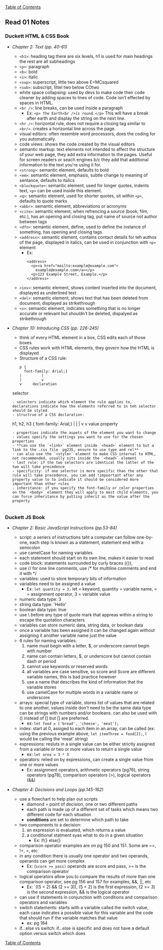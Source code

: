 [Table of Contents](https://jon-gitter.github.io/reading-notes/)

## Read 01 Notes

### Duckett HTML & CSS Book
- _Chapter 2: Text (pp. 40-61)_
  - `<h1>`: heading tag there are six levels, h1 is used for main headings the rest are all subheadings 
  - `<p>`: paragraph
  - `<b>`: bold
  - `<i>`: italic
  - `<sup>`: superscript, little two above E=MCsquared
  - `<sub>`: subscript, littel two below COtwo
  - white space collapsing: used by devs to make code their code cleaner by adding spaces to lines of code.  Code isn't effected by spaces in HTML.
  - `<br />`: line breaks, can be used inside a paragraph
    - Ex: `<p> The Earth<br />is round.</p>`  This will have a break after earth and display the string on the next line.
  - `<hr />`: horizontal rule, does not require a closing tag similar to `<br/>`. creates a horizontal line across the page. 
  - visual editors: often resemble word processors, does the coding for you automatically. 
  - code views: shows the code created by the visual editors
  - semantic markup: text elements not intended to affect the structure of your web page, they add extra information to the pages. Useful for screen readers or seach engines b/c they add that additional information to the text you're using it for.
  - `<strong>`: semantic element, defaults to bold
  - `<em>`: semantic element, emphasis, subtle change to meaning of sentance, defaults to italics
  - `<blockquote>`: semantic element, used for longer quotes, indents text, `<p>` can be used inside this element.
  - `<q>`: semantic element, used for shorter quotes, sit within `<p>`, defaults to quote marks
  - `<abbr>`: semantic element, abbreviations or acronyms
  - `<cite>`: semantic element, when refrencing a source (book, film, etc.), has an opening and closing tag, put name of source not author between tags
  - `<dfn>`: semantic element, define, used to define the instance of something, has opening and closing tags.
  - `<address>`: semantic element, contains contact details for teh authos of the page, displayed in italics, can be used in conjunction with `<p>` element
    - Ex: 
      ```
      <address>
        <p><a href="mailto:example@example.com">
          example@example.com</a></p>
        <p>123 Example Street, Example.</p>
      </address>
      ```
  - `<ins>`: semantic element, shows content inserted into the document, displayed as underlined text
  - `<del>`: semantic element, shows text that has been deleted from document, displayed as strikethrough
  - `<s>`: semantic element, indicates something that is no longer accurate or relevant but shouldn't be deleted, dispalyed as strikethrough


- _Chapter 10: Introducing CSS (pp. 226-245)_
  - think of every HTML element in a box, CSS edits each of those boxes
  - CSS rules work with HTML elements, they govern how the HTML is displayed
  - Structure of a CSS rule:
    ```
    p {
      font-family: Arial;}
    |         |
    |         v
    v     declaration
  selector
    ```
  - selectors indicate which element the rule applies to, declarations indicate how the elements referred to in teh selector should be styled
  - structrue of a CSS declaration:
  ```
  h1, h2, h3 {
    font-family: Arial;}
        |          |
        |          v
        v         value
    property
  ```
  - properties indicate the aspets of the element you want to change
  - values specify the settings you want to use for the chosen properties 
  - **can use the `<link>` element inside `<head>` element to but a link to the .css file  pg235, ensure to use type and rel**
  - can also use the `<style>` element to make CSS internal to HTML, not recommended, usually sits inside the `<head>` element
  - last rule: if the two selectors are identical the latter of the two will take precedence
  - specificity: if one selector is more specific than the other that rule will take precedence, you can add !impoortant after any property value to to indicate it should be considered more important than other rules
  - inheritance: if you specify the font-family or color properties on the `<body>` element they will apply to most child elements, you can force inheritance by putting inherit as the value after the property


### Duckett JS Book
- _Chapter 2: Basic JavaScript Instructions (pp.53-84)_
  - script: a seriers of instructions taht a computer can follow one-by-one, each step is known as a statement, statement end with a semicolon
  - use camelCase for naming variables
  - each statement should start on its own line, makes it easier to read
  - code block: statements surrounded by curly braces ({}), 
  - use // for one line comments, use /* for multiline comments and end it with */
  - variables: used to store temporary bits of information
  - variables need to be assigned a value
    - Ex: `let quantity = 3;` let = keyword, quantity = variable name, = = assignment operator, 3 = variable value
  - numeric data type: 3
  - string data type: 'Hello'
  - boolean data type: true
  - use \ before any type of quote mark that appreas within a string to escape the quotation characters
  - variables can store numeric data, string data, or boolean data
  - once a variable has been assigned it can be changed again without assigning it another variable name just the value
  - 6 rules for naming variables:
    1) name must begin with a letter, $, or underscore cannot begin with number
    2) name can contain letters, $, or underscore but cannot contain dash or period
    3) cannot use keywords or reserved words
    4) all variables are case sensitive, so score and Score are different variable names, this is bad practice however
    5) use a name that describes the kind of information that the variable stores
    6) use camelCase for multiple words in a variable name or underscore
  - arrays: special type of variable, stores list of values that are related to one another, values inside don't need to be the same data type can be strings with numbers and/or booleans. can also be used with () instead of [] but [] are preferred.
    - ex: `let food = ['bread', 'cheese', 'meat'];`
  - index: start at 0, assiged to each item in an array, can be called (ex: using the previous example above, `let itemThree = food[2];`, I would be calling the 'meat' string)
  - expressions: resluts in a single value can be either strictly assigned from a variable or two or more values to return a single value 
    - ex: `let area = 3 * 3` 
  - operators: relied on by expressions, can create a single value from one or more values
    - Ex: assignment operators, arithmetic operators (pg76), string operators (pg78), comparison operators (>), logical operators (&&)


- _Chapter 4: Decisions and Loops (pp.145-162)_
  - use a flowchart to help plan out scripts
    - diamond = point of decision, one or two different paths
    - each path is made up of a different set of tasks which means two different code for each situation
    - **conditions** are set to determine which path to take
  - two components to a decision:
    1) an expression is evaluated, which returns a value
    2) a conditional statment syas what to do in a given situation
        - Ex: if{} else{} 
  - comparison operator examples are on pg 150 and 151. Some are ==, !=, >, etc.
  - in any condition there is usually one operator and two operands, operands can get more complex
    - Ex: (`score >= pass)` operands are score and pass, >= is the comparison operator
  - logical operators allow you to compare the results of more than one comparison operator, see pg 156 and 157 for examples, &&, ||, etc
    - Ex: `((5 < 2) && (2 >= 3)), (5 < 2) is the first expression, (2 >= 3) is the second expression, && is the logical operator
  - can use if statements in conjunction with conditions and comparison operators and variables
  - switch statements: starts with a variable called the switch value, each case indicates a possible value for this variable and the code that should run if the variable matches that value
    - ex: pg 164
  - if...else vs switch: if...else is specific and does not have a default option versus switch which does


[Table of Contents](https://jon-gitter.github.io/reading-notes/)